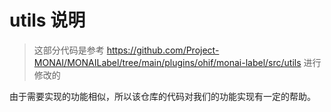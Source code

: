 # utils 说明
> 这部分代码是参考 https://github.com/Project-MONAI/MONAILabel/tree/main/plugins/ohif/monai-label/src/utils 进行修改的

由于需要实现的功能相似，所以该仓库的代码对我们的功能实现有一定的帮助。